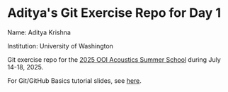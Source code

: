 # Aditya's Git Exercise Repo for Day 1

Name: Aditya Krishna

Institution: University of Washington

Git exercise repo for the [2025 OOI Acoustics Summer School](https://ooifb.org/2025-ooifb-acoustics-summer-school/) during July 14-18, 2025.

For Git/GitHub Basics tutorial slides, see [here](https://docs.google.com/presentation/d/1jxycj8x5GGhQ62BKbI4g_MHks_e1b4WJG1LQCg5KYF8/edit?usp=sharing).

